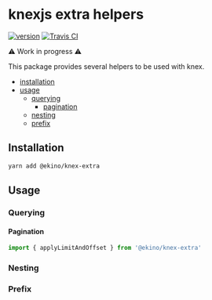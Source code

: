 # knexjs extra helpers

[![version](https://img.shields.io/npm/v/@ekino/knex-extra.svg?style=flat-square)](https://www.npmjs.com/package/@ekino/knex-extra)
[![Travis CI](https://img.shields.io/travis/ekino/knex-extra.svg?style=flat-square)](https://travis-ci.org/ekino/knex-extra)

:warning: Work in progress :warning:

This package provides several helpers to be used with knex.

-   [installation](#installation)
-   [usage](#usage)
    -   [querying](#querying)
        -   [pagination](#pagination)
    -   [nesting](#nesting)
    -   [prefix](#prefix)

## Installation

```sh
yarn add @ekino/knex-extra
```

## Usage

### Querying

#### Pagination

```typescript
import { applyLimitAndOffset } from '@ekino/knex-extra'
```

### Nesting

### Prefix
